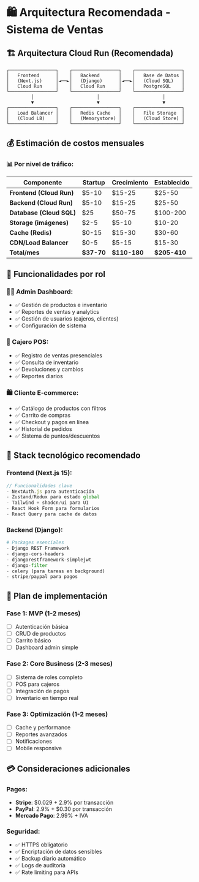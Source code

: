 # 🛍️ Arquitectura Recomendada - Sistema de Ventas

## 🏗️ Arquitectura Cloud Run (Recomendada)

```
┌─────────────────┐    ┌─────────────────┐    ┌─────────────────┐
│   Frontend      │    │   Backend       │    │   Base de Datos │
│   (Next.js)     │◄──►│   (Django)      │◄──►│   (Cloud SQL)   │
│   Cloud Run     │    │   Cloud Run     │    │   PostgreSQL    │
└─────────────────┘    └─────────────────┘    └─────────────────┘
         │                       │                       │
         ▼                       ▼                       ▼
┌─────────────────┐    ┌─────────────────┐    ┌─────────────────┐
│   Load Balancer │    │   Redis Cache   │    │   File Storage  │
│   (Cloud LB)    │    │   (Memorystore) │    │   (Cloud Store) │
└─────────────────┘    └─────────────────┘    └─────────────────┘
```

## 💰 Estimación de costos mensuales

### 📊 Por nivel de tráfico:

| Componente | Startup | Crecimiento | Establecido |
|------------|---------|-------------|-------------|
| **Frontend (Cloud Run)** | $5-10 | $15-25 | $25-50 |
| **Backend (Cloud Run)** | $5-10 | $15-25 | $25-50 |
| **Database (Cloud SQL)** | $25 | $50-75 | $100-200 |
| **Storage (imágenes)** | $2-5 | $5-10 | $10-20 |
| **Cache (Redis)** | $0-15 | $15-30 | $30-60 |
| **CDN/Load Balancer** | $0-5 | $5-15 | $15-30 |
| **Total/mes** | **$37-70** | **$110-180** | **$205-410** |

## 🎯 Funcionalidades por rol

### 👨‍💼 Admin Dashboard:
- ✅ Gestión de productos e inventario
- ✅ Reportes de ventas y analytics
- ✅ Gestión de usuarios (cajeros, clientes)
- ✅ Configuración de sistema

### 🛒 Cajero POS:
- ✅ Registro de ventas presenciales
- ✅ Consulta de inventario
- ✅ Devoluciones y cambios
- ✅ Reportes diarios

### 🛍️ Cliente E-commerce:
- ✅ Catálogo de productos con filtros
- ✅ Carrito de compras
- ✅ Checkout y pagos en línea
- ✅ Historial de pedidos
- ✅ Sistema de puntos/descuentos

## 🔧 Stack tecnológico recomendado

### Frontend (Next.js 15):
```typescript
// Funcionalidades clave
- NextAuth.js para autenticación
- Zustand/Redux para estado global
- Tailwind + shadcn/ui para UI
- React Hook Form para formularios
- React Query para cache de datos
```

### Backend (Django):
```python
# Packages esenciales
- Django REST Framework
- django-cors-headers
- djangorestframework-simplejwt
- django-filter
- celery (para tareas en background)
- stripe/paypal para pagos
```

## 🚀 Plan de implementación

### Fase 1: MVP (1-2 meses)
- [ ] Autenticación básica
- [ ] CRUD de productos
- [ ] Carrito básico
- [ ] Dashboard admin simple

### Fase 2: Core Business (2-3 meses)  
- [ ] Sistema de roles completo
- [ ] POS para cajeros
- [ ] Integración de pagos
- [ ] Inventario en tiempo real

### Fase 3: Optimización (1-2 meses)
- [ ] Cache y performance
- [ ] Reportes avanzados
- [ ] Notificaciones
- [ ] Mobile responsive

## 💳 Consideraciones adicionales

### Pagos:
- **Stripe**: $0.029 + 2.9% por transacción
- **PayPal**: 2.9% + $0.30 por transacción  
- **Mercado Pago**: 2.99% + IVA

### Seguridad:
- ✅ HTTPS obligatorio
- ✅ Encriptación de datos sensibles  
- ✅ Backup diario automático
- ✅ Logs de auditoría
- ✅ Rate limiting para APIs